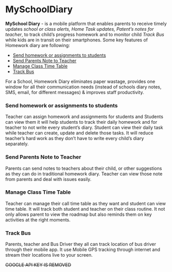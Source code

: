 # MySchoolDiary
**MySchool Diary** - is a mobile platform that enables parents to receive timely updates *school or class alerts, Home Task updates, Patent’s notes for teacher*, to track child’s progress homework and to monitor child *Track Bus* while kids are in transit on their smartphones. Some key features of Homework diary are following:
- [Send homework or assignments to students](#link1)
- [Send Parents Note to Teacher](#link1)
- [Manage Class Time Table](#link1)
- [Track Bus](#link1)

For a School, Homework Diary eliminates paper wastage, provides one window for all their communication needs (instead of schools diary notes, SMS, email, for different messages) & improves staff productivity.

### <a name="link1"></a>Send homework or assignments to students
Teacher can assign homework and assignments for students and Students can view them it will help students to track their daily homework and for teacher to not write every student’s diary. Student can view their daily task while teacher can create, update and delete those tasks. It will reduce teacher’s hard work as they don’t have to write every child’s diary separately.

### <a name="link2"></a>Send Parents Note to Teacher
Parents can send notes to teachers about their child, or other suggestions as they can do in traditional homework diary. Teacher can view those note from parents and deal with issues easily.

### <a name="link3"></a>Manage Class Time Table
Teacher can manage their call time table as they want and student can view time table. It will track both student and teacher on their class routine. It not only allows parent to view the roadmap but also reminds them on key activities at the right moments. 
### <a name="link4"></a>Track Bus
Parents, teacher and Bus Driver they all can track location of bus driver through their mobile app. It use Mobile GPS tracking through internet and stream their locations live to your screen.

~~GOOGLE API KEY IS REMOVED~~

 
